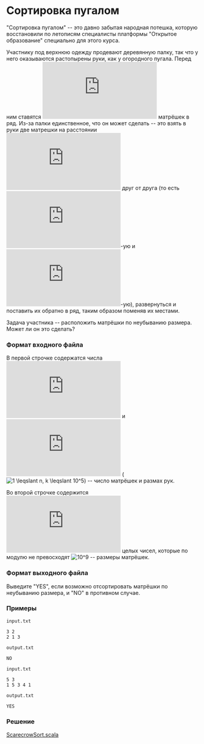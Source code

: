 # Сортировка пугалом

"Сортировка пугалом" -- это давно забытая народная потешка, которую восстановили по летописям специалисты платформы "Открытое образование" специально для этого курса.

Участнику под верхнюю одежду продевают деревянную палку, так что у него оказываются растопырены руки, как у огородного пугала.  Перед ним ставятся ![n](https://latex.codecogs.com/svg.latex?n) матрёшек в ряд.  Из-за палки единственное, что он может сделать -- это взять в руки две матрешки на расстоянии ![k](https://latex.codecogs.com/svg.latex?k) друг от друга (то есть ![i](https://latex.codecogs.com/svg.latex?i)-ую и ![(i + k)](https://latex.codecogs.com/svg.latex?(i%20+%20k))-ую), развернуться и поставить их обратно в ряд, таким образом поменяв их местами.

Задача участника -- расположить матрёшки по неубыванию размера. Может ли он это сделать?

### Формат входного файла

В первой строчке содержатся числа ![n](https://latex.codecogs.com/svg.latex?n) и ![k](https://latex.codecogs.com/svg.latex?k) (![1 \leqslant n, k \leqslant 10^5](https://latex.codecogs.com/svg.latex?1%20\leqslant%20n,k%20\leqslant%2010^5)) -- число матрёшек и размах рук.

Во второй строчке содержится ![n](https://latex.codecogs.com/svg.latex?n) целых чисел, которые по модулю не превосходят ![10^9](https://latex.codecogs.com/svg.latex?10^9) -- размеры матрёшек.

### Формат выходного файла

Выведите "YES", если возможно отсортировать матрёшки по неубыванию размера, и "NO" в противном случае.

### Примеры

`input.txt`
```
3 2
2 1 3
```

`output.txt`
```
NO
```

`input.txt`
```
5 3
1 5 3 4 1
```

`output.txt`
```
YES
```

### Решение

[ScarecrowSort.scala](ScarecrowSort.scala)
